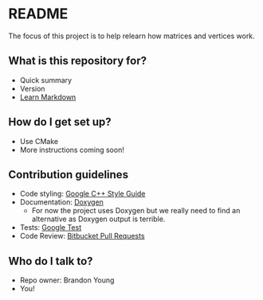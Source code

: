 # README #

The focus of this project is to help relearn how matrices and vertices work.

## What is this repository for?

* Quick summary
* Version
* [Learn Markdown](https://bitbucket.org/tutorials/markdowndemo)

## How do I get set up?

* Use CMake
* More instructions coming soon!

## Contribution guidelines

* Code styling: [Google C++ Style Guide](https://google.github.io/styleguide/cppguide.html)
* Documentation: [Doxygen](http://www.stack.nl/~dimitri/doxygen/)
    * For now the project uses Doxygen but we really need to find an alternative as Doxygen output is terrible.
* Tests: [Google Test](https://github.com/google/googletest)
* Code Review: [Bitbucket Pull Requests](https://bitbucket.org/brandonyoung4d/blackboxmath/pull-requests/new)

## Who do I talk to?

* Repo owner: Brandon Young
* You!